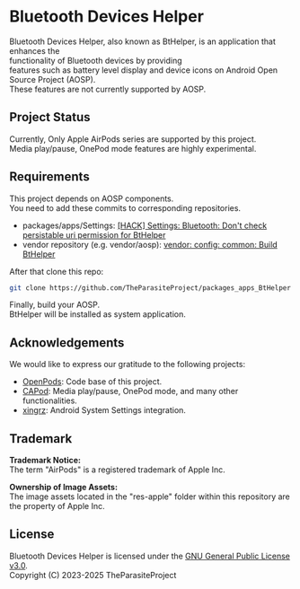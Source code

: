 # Bluetooth Devices Helper

Bluetooth Devices Helper, also known as BtHelper, is an application that enhances the<br>
functionality of Bluetooth devices by providing<br>
features such as battery level display and device icons on Android Open Source Project (AOSP).<br>
These features are not currently supported by AOSP.<br>

## Project Status

Currently, Only Apple AirPods series are supported by this project.<br>
Media play/pause, OnePod mode features are highly experimental.

## Requirements

This project depends on AOSP components.<br>
You need to add these commits to corresponding repositories.

* packages/apps/Settings: [[HACK] Settings: Bluetooth: Don't check persistable uri permission for BtHelper](https://github.com/TheParasiteProject/packages_apps_Settings/commit/189dcd3b6c62cbc99e170a3b4c898ab3d039c542)
* vendor repository (e.g. vendor/aosp): [vendor: config: common: Build BtHelper](https://github.com/TheParasiteProject/vendor_aosp/commit/424bca6b12a9f1d5fd56374ba6ae4310ea98cde3)

After that clone this repo:<br>
```bash
git clone https://github.com/TheParasiteProject/packages_apps_BtHelper packages/apps/BtHelper
```

Finally, build your AOSP.<br>
BtHelper will be installed as system application.

## Acknowledgements

We would like to express our gratitude to the following projects:
* [OpenPods](https://github.com/adolfintel/OpenPods): Code base of this project.
* [CAPod](https://github.com/d4rken-org/capod): Media play/pause, OnePod mode, and many other functionalities.
* [xingrz](https://github.com/xingrz): Android System Settings integration.

## Trademark

<b>Trademark Notice:</b><br>
The term "AirPods" is a registered trademark of Apple Inc.<br>

<b>Ownership of Image Assets:</b><br>
The image assets located in the "res-apple" folder within this repository are the property of Apple Inc.<br>

## License

Bluetooth Devices Helper is licensed under the [GNU General Public License v3.0](LICENSE.md).
<br>
Copyright (C) 2023-2025 TheParasiteProject
